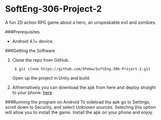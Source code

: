 # SoftEng-306-Project-2
A fun 2D action RPG game about a hero, an unspeakable evil and zombies. 

###Prerequisites
* Android 4.1+ device.

###Getting the Software
 1. Clone the repo from GitHub.

      ` $ git clone https://github.com/Ofekw/SoftEng-306-Project-2.git`
      
    Open up the project in Unity and build.
    
 2. Althernatively you can download the apk from here and deploy straight to your phone: [here](https://drive.google.com/file/d/0B-JyoIm6AJBdVEE2V3Q2LW9sREk/view?usp=sharing)
  

###Running the program on Android
To sideload tha apk go to Settings, scroll down to Security, and select Unknown sources. Selecting this option will allow you to install the game. Install the apk on your phone and enjoy.
